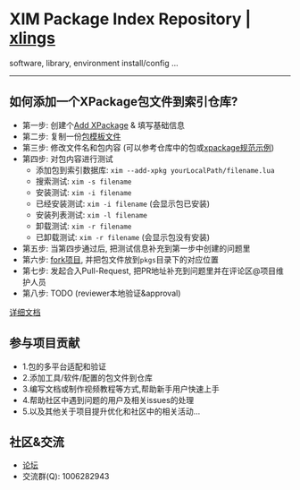 # XIM Package Index Repository | [xlings](https://github.com/d2learn/xlings)

software, library, environment install/config ...

---

## 如何添加一个XPackage包文件到索引仓库?

- 第一步: 创建个[Add XPackage](https://github.com/d2learn/xim-pkgindex/issues/new/choose) & 填写基础信息
- 第二步: 复制一份[包模板文件](docs/xpackage-template.lua)
- 第三步: 修改文件名和包内容 (可以参考仓库中的包或[xpackage规范示例](docs/xpackage-spec.md))
- 第四步: 对包内容进行测试
  - 添加包到索引数据库: `xim --add-xpkg yourLocalPath/filename.lua`
  - 搜索测试: `xim -s filename`
  - 安装测试: `xim -i filename`
  - 已经安装测试: `xim -i filename` (会显示包已安装)
  - 安装列表测试: `xim -l filename`
  - 卸载测试: `xim -r filename`
  - 已卸载测试: `xim -r filename` (会显示包没有安装)
- 第五步: 当第四步通过后, 把测试信息补充到第一步中创建的问题里
- 第六步: [fork项目](https://github.com/d2learn/xim-pkgindex), 并把包文件放到`pkgs`目录下的对应位置
- 第七步: 发起合入Pull-Request, 把PR地址补充到问题里并在评论区@项目维护人员
- 第八步: TODO (reviewer本地验证&approval)

[详细文档](docs/add-xpackage.md)

## 参与项目贡献

- 1.包的多平台适配和验证
- 2.添加工具/软件/配置的包文件到仓库
- 3.编写文档或制作视频教程等方式,帮助新手用户快速上手
- 4.帮助社区中遇到问题的用户及相关issues的处理
- 5.以及其他关于项目提升优化和社区中的相关活动...

## 社区&交流

- [论坛](https://forum.d2learn.org/category/9/xlings)
- 交流群(Q): 1006282943
